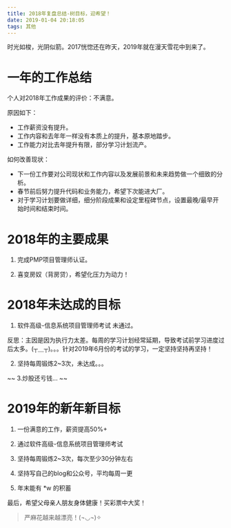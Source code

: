```yaml
---
title: 2018年复盘总结-树目标，迎希望！
date: 2019-01-04 20:18:05
tags: 其他
---
```


时光如梭，光阴似箭。2017恍惚还在昨天，2019年就在漫天雪花中到来了。

# 一年的工作总结

个人对2018年工作成果的评价：不满意。

原因如下：

- 工作薪资没有提升。
- 工作内容和去年年一样没有本质上的提升，基本原地踏步。
- 工作能力对比去年提升有限，部分学习计划流产。

如何改善现状：

- 下一份工作要对公司现状和工作内容以及发展前景和未来趋势做一个细致的分析。
- 春节前后努力提升代码和业务能力，希望下次能进大厂。
- 对于学习计划要做详细，细分阶段成果和设定里程碑节点，设置最晚/最早开始时间和结束时间。

# 2018年的主要成果

1. 完成PMP项目管理师认证。

2. 喜变房奴（背房贷），希望化压力为动力！

# 2018年未达成的目标

1. 软件高级-信息系统项目管理师考试 未通过。

反思：主因是因为执行力太差。每周的学习计划经常延期，导致考试前学习进度过后太多。(┬＿┬)。。。针对2019年6月份的考试的学习，一定坚持坚持再坚持！

2. 坚持每周锻炼2~3次，未达成。。。

~~ 3.炒股还亏钱... ~~

# 2019年的新年新目标

1. 一份满意的工作，薪资提高50%+

2. 通过软件高级-信息系统项目管理师考试

3. 坚持每周锻炼2~3次，每次至少30分钟左右

4. 坚持写自己的blog和公众号，平均每周一更

5. 年末能有 *w 的积蓄

最后，希望父母亲人朋友身体健康！买彩票中大奖！

> 严麻花越来越漂亮！(¬◡¬)✧
